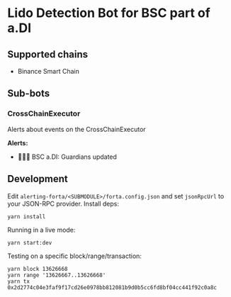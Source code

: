 # Lido Detection Bot for BSC part of a.DI

## Supported chains

- Binance Smart Chain

## Sub-bots

### CrossChainExecutor

Alerts about events on the CrossChainExecutor

**Alerts:**

- 🚨🚨🚨 BSC a.DI: Guardians updated

## Development

Edit `alerting-forta/<SUBMODULE>/forta.config.json` and set `jsonRpcUrl` to your JSON-RPC provider. Install deps:

```
yarn install
```

Running in a live mode:

```
yarn start:dev
```

Testing on a specific block/range/transaction:

```
yarn block 13626668
yarn range '13626667..13626668'
yarn tx 0x2d2774c04e3faf9f17cd26e0978bb812081b9d0b5cc6fd8bf04cc441f92c0a8c
```
